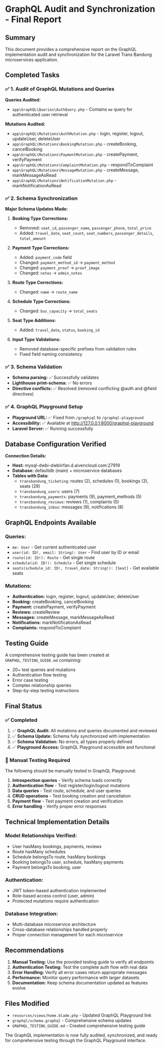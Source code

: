 # GraphQL Audit and Synchronization - Final Report

## Summary

This document provides a comprehensive report on the GraphQL implementation audit and synchronization for the Laravel Trans Bandung microservices application.

## Completed Tasks

### ✅ 1. Audit of GraphQL Mutations and Queries

**Queries Audited:**
- `app\GraphQL\Queries\AuthQuery.php` - Contains `me` query for authenticated user retrieval

**Mutations Audited:**
- `app\GraphQL\Mutations\AuthMutation.php` - login, register, logout, updateUser, deleteUser
- `app\GraphQL\Mutations\BookingMutation.php` - createBooking, cancelBooking
- `app\GraphQL\Mutations\PaymentMutation.php` - createPayment, verifyPayment
- `app\GraphQL\Mutations\ComplaintMutation.php` - respondToComplaint
- `app\GraphQL\Mutations\MessageMutation.php` - createMessage, markMessageAsRead
- `app\GraphQL\Mutations\NotificationMutation.php` - markNotificationAsRead

### ✅ 2. Schema Synchronization

**Major Schema Updates Made:**

1. **Booking Type Corrections:**
   - Removed: `seat_id`, `passenger_name`, `passenger_phone`, `total_price`
   - Added: `travel_date`, `seat_count`, `seat_numbers`, `passenger_details`, `total_amount`

2. **Payment Type Corrections:**
   - Added: `payment_code` field
   - Changed: `payment_method_id` → `payment_method`
   - Changed: `payment_proof` → `proof_image`
   - Changed: `notes` → `admin_notes`

3. **Route Type Corrections:**
   - Changed: `name` → `route_name`

4. **Schedule Type Corrections:**
   - Changed: `bus_capacity` → `total_seats`

5. **Seat Type Additions:**
   - Added: `travel_date`, `status`, `booking_id`

6. **Input Type Validations:**
   - Removed database-specific prefixes from validation rules
   - Fixed field naming consistency

### ✅ 3. Schema Validation

- **Schema parsing:** ✅ Successfully validates
- **Lighthouse print-schema:** ✅ No errors
- **Directive conflicts:** ✅ Resolved (removed conflicting @auth and @field directives)

### ✅ 4. GraphQL Playground Setup

- **Playground URL:** ✅ Fixed from `/graphiql` to `/graphql-playground`
- **Accessibility:** ✅ Available at http://127.0.0.1:8000/graphql-playground
- **Laravel Server:** ✅ Running successfully

## Database Configuration Verified

**Connection Details:**
- **Host:** mysql-dwbi-dwbiirfan.d.aivencloud.com:27919
- **Database:** defaultdb (main) + microservice databases
- **Tables with Data:**
  - `transbandung_ticketing`: routes (2), schedules (1), bookings (3), seats (29)
  - `transbandung_users`: users (7)
  - `transbandung_payments`: payments (9), payment_methods (5)
  - `transbandung_reviews`: reviews (1), complaints (5)
  - `transbandung_inbox`: messages (9), notifications (8)

## GraphQL Endpoints Available

### Queries:
- `me: User` - Get current authenticated user
- `user(id: ID!, email: String): User` - Find user by ID or email
- `route(id: ID!): Route` - Get single route
- `schedule(id: ID!): Schedule` - Get single schedule
- `seats(schedule_id: ID!, travel_date: String!): [Seat]` - Get available seats

### Mutations:
- **Authentication:** login, register, logout, updateUser, deleteUser
- **Booking:** createBooking, cancelBooking
- **Payment:** createPayment, verifyPayment
- **Reviews:** createReview
- **Messages:** createMessage, markMessageAsRead
- **Notifications:** markNotificationAsRead
- **Complaints:** respondToComplaint

## Testing Guide

A comprehensive testing guide has been created at `GRAPHQL_TESTING_GUIDE.md` containing:
- 20+ test queries and mutations
- Authentication flow testing
- Error case testing
- Complex relationship queries
- Step-by-step testing instructions

## Final Status

### ✅ Completed
1. ✅ **GraphQL Audit:** All mutations and queries documented and reviewed
2. ✅ **Schema Update:** Schema fully synchronized with implementation
3. ✅ **Schema Validation:** No errors, all types properly defined
4. ✅ **Playground Access:** GraphQL Playground accessible and functional

### 🔄 Manual Testing Required
The following should be manually tested in GraphQL Playground:
1. **Introspection queries** - Verify schema loads correctly
2. **Authentication flow** - Test register/login/logout mutations
3. **Data queries** - Test route, schedule, and user queries
4. **CRUD operations** - Test booking creation and cancellation
5. **Payment flow** - Test payment creation and verification
6. **Error handling** - Verify proper error responses

## Technical Implementation Details

### Model Relationships Verified:
- User hasMany bookings, payments, reviews
- Route hasMany schedules
- Schedule belongsTo route, hasMany bookings
- Booking belongsTo user, schedule, hasMany payments
- Payment belongsTo booking, user

### Authentication:
- JWT token-based authentication implemented
- Role-based access control (user, admin)
- Protected mutations require authentication

### Database Integration:
- Multi-database microservice architecture
- Cross-database relationships handled properly
- Proper connection management for each microservice

## Recommendations

1. **Manual Testing:** Use the provided testing guide to verify all endpoints
2. **Authentication Testing:** Test the complete auth flow with real data
3. **Error Handling:** Verify all error cases return appropriate messages
4. **Performance:** Monitor query performance with larger datasets
5. **Documentation:** Keep schema documentation updated as features evolve

## Files Modified

- `resources/views/home.blade.php` - Updated GraphQL Playground link
- `graphql/schema.graphql` - Comprehensive schema updates
- `GRAPHQL_TESTING_GUIDE.md` - Created comprehensive testing guide

The GraphQL implementation is now fully audited, synchronized, and ready for comprehensive testing through the GraphQL Playground interface.
